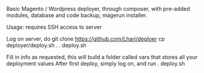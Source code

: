 Basic Magento / Wordpress deployer, through composer, with pre-added modules, database and code backup, magerun installer.

Usage: requires SSH access to server

Log on server, do git clone https://github.com/Lhari/deploer
cp deployer/deploy.sh .
. deploy.sh

Fill in info as requested, this will build a folder called vars that stores all your deployment values
After first deploy, simply log on, and run . deploy.sh
